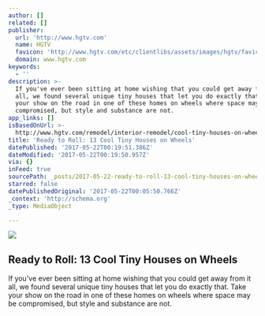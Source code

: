 ```yaml
---
author: []
related: []
publisher:
  url: 'http://www.hgtv.com'
  name: HGTV
  favicon: 'http://www.hgtv.com/etc/clientlibs/assets/images/hgtv/favicon-96x96.png'
  domain: www.hgtv.com
keywords:
  - ''
description: >-
  If you've ever been sitting at home wishing that you could get away from it
  all, we found several unique tiny houses that let you do exactly that. Take
  your show on the road in one of these homes on wheels where space may be
  compromised, but style and substance are not.
app_links: []
isBasedOnUrl: >-
  http://www.hgtv.com/remodel/interior-remodel/cool-tiny-houses-on-wheels-pictures
title: 'Ready to Roll: 13 Cool Tiny Houses on Wheels'
datePublished: '2017-05-22T00:19:51.386Z'
dateModified: '2017-05-22T00:19:50.957Z'
via: {}
inFeed: true
sourcePath: _posts/2017-05-22-ready-to-roll-13-cool-tiny-houses-on-wheels.md
starred: false
datePublishedOriginal: '2017-05-22T00:05:50.766Z'
_context: 'http://schema.org'
_type: MediaObject

---
```

<article style=""><img src="https://imgflo.herokuapp.com/graph/2b2431f8e7ba7b0/7ab2015b4946247cafa54ff5b2ab0c33/noop.jpeg?input=http%3A%2F%2Fhgtvhome.sndimg.com%2Fcontent%2Fdam%2Fimages%2Fhgtv%2Ffullset%2F2015%2F10%2F13%2F2%2FCI_Wheelhaus-wedge-tiny-house-exterior.jpg.rend.hgtvcom.616.462.jpeg" /><h1>Ready to Roll: 13 Cool Tiny Houses on Wheels</h1><p>If you've ever been sitting at home wishing that you could get away from it all, we found several unique tiny houses that let you do exactly that. Take your show on the road in one of these homes on wheels where space may be compromised, but style and substance are not.</p></article>